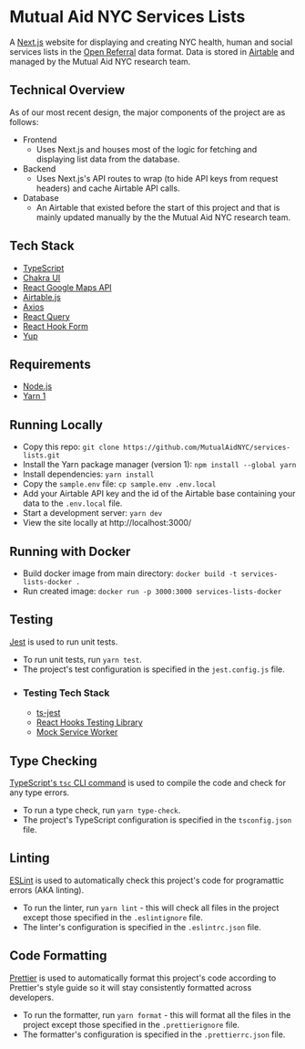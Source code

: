 # Mutual Aid NYC Services Lists

A [Next.js](https://nextjs.org) website for displaying and creating NYC health, human and social services lists in the [Open Referral](https://openreferral.org) data format. Data is stored in [Airtable](https://airtable.com) and managed by the Mutual Aid NYC research team.

## Technical Overview

As of our most recent design, the major components of the project are as follows:

- Frontend
  - Uses Next.js and houses most of the logic for fetching and displaying list data from the database.
- Backend
  - Uses Next.js's API routes to wrap (to hide API keys from request headers) and cache Airtable API calls.
- Database
  - An Airtable that existed before the start of this project and that is mainly updated manually by the the Mutual Aid NYC research team.

## Tech Stack

- [TypeScript](https://www.typescriptlang.org)
- [Chakra UI](https://chakra-ui.com)
- [React Google Maps API](https://react-google-maps-api-docs.netlify.app/)
- [Airtable.js](https://github.com/airtable/airtable.js/)
- [Axios](https://axios-http.com/)
- [React Query](https://react-query.tanstack.com)
- [React Hook Form](https://react-hook-form.com)
- [Yup](https://github.com/jquense/yup)

## Requirements

- [Node.js](https://nodejs.org/en/)
- [Yarn 1](https://classic.yarnpkg.com/lang/en/)

## Running Locally

- Copy this repo: `git clone https://github.com/MutualAidNYC/services-lists.git`
- Install the Yarn package manager (version 1): `npm install --global yarn`
- Install dependencies: `yarn install`
- Copy the `sample.env` file: `cp sample.env .env.local`
- Add your Airtable API key and the id of the Airtable base containing your data to the `.env.local` file.
- Start a development server: `yarn dev`
- View the site locally at http://localhost:3000/

## Running with Docker

- Build docker image from main directory: `docker build -t services-lists-docker . `
- Run created image: `docker run -p 3000:3000 services-lists-docker`

## Testing

[Jest](https://jestjs.io/) is used to run unit tests.

- To run unit tests, run `yarn test`.
- The project's test configuration is specified in the `jest.config.js` file.
- ### Testing Tech Stack
  - [ts-jest](https://github.com/kulshekhar/ts-jest)
  - [React Hooks Testing Library](https://react-hooks-testing-library.com/)
  - [Mock Service Worker](https://mswjs.io/)

## Type Checking

[TypeScript's `tsc` CLI command](https://www.typescriptlang.org/docs/handbook/compiler-options.html) is used to compile the code and check for any type errors.

- To run a type check, run `yarn type-check`.
- The project's TypeScript configuration is specified in the `tsconfig.json` file.

## Linting

[ESLint](https://eslint.org/) is used to automatically check this project's code for programattic errors (AKA linting).

- To run the linter, run `yarn lint` - this will check all files in the project except those specified in the `.eslintignore` file.
- The linter's configuration is specified in the `.eslintrc.json` file.

## Code Formatting

[Prettier](https://prettier.io/) is used to automatically format this project's code according to Prettier's style guide so it will stay consistently formatted across developers.

- To run the formatter, run `yarn format` - this will format all the files in the project except those specified in the `.prettierignore` file.
- The formatter's configuration is specified in the `.prettierrc.json` file.
